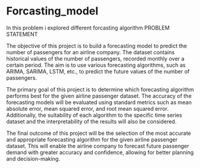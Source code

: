 # Forcasting_model
In this problem i explored different forcasting algorithm
PROBLEM STATEMENT


The objective of this project is to build a forecasting model to predict the number of passengers for an airline company. The dataset contains historical values of the number of passengers, recorded monthly over a certain period. The aim is to use various forecasting algorithms, such as ARIMA, SARIMA, LSTM, etc., to predict the future values of the number of passengers.

The primary goal of this project is to determine which forecasting algorithm performs best for the given airline passenger dataset. The accuracy of the forecasting models will be evaluated using standard metrics such as mean absolute error, mean squared error, and root mean squared error. Additionally, the suitability of each algorithm to the specific time series dataset and the interpretability of the results will also be considered.

The final outcome of this project will be the selection of the most accurate and appropriate forecasting algorithm for the given airline passenger dataset. This will enable the airline company to forecast future passenger demand with greater accuracy and confidence, allowing for better planning and decision-making.
